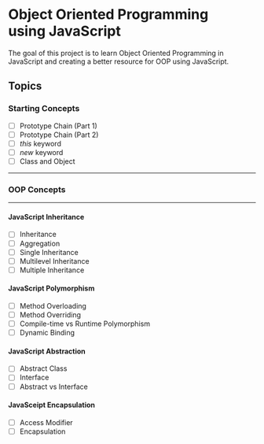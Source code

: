 # Object Oriented Programming <br> using JavaScript

The goal of this project is to learn Object Oriented Programming in JavaScript and creating a better resource for OOP using JavaScript.

## Topics

### Starting Concepts

- [ ] Prototype Chain (Part 1)
- [ ] Prototype Chain (Part 2)
- [ ] _this_ keyword
- [ ] _new_ keyword
- [ ] Class and Object

---

### OOP Concepts

---

#### JavaScript Inheritance

- [ ] Inheritance
- [ ] Aggregation
- [ ] Single Inheritance
- [ ] Multilevel Inheritance
- [ ] Multiple Inheritance

#### JavaScript Polymorphism

- [ ] Method Overloading
- [ ] Method Overriding
- [ ] Compile-time vs Runtime Polymorphism
- [ ] Dynamic Binding

#### JavaScript Abstraction

- [ ] Abstract Class
- [ ] Interface
- [ ] Abstract vs Interface

#### JavaSceipt Encapsulation

- [ ] Access Modifier
- [ ] Encapsulation
